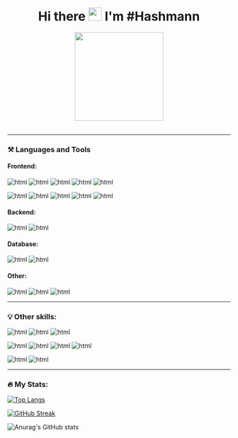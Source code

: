 <h1 align="center">Hi there <img src="https://media.giphy.com/media/hvRJCLFzcasrR4ia7z/giphy.gif" width="30px"/> I'm #Hashmann</h1>
<div id="header" align="center">
  <!--<img src="https://media.giphy.com/media/lBm4rgtyIPJmywXzLW/giphy.gif" width="400"/>-->
  <!--<img src="https://media.giphy.com/media/M9gbBd9nbDrOTu1Mqx/giphy.gif" width="400"/>-->
  <!--<img src="https://github.com/Hashmann/Hashmann/blob/main/52O8.gif" width="400"/>-->
  <img src="https://media.giphy.com/media/4hCJsNJ7zRcic/giphy.gif" width="200"/>
  
 <!--<img src="" width="400"/>-->
</div>

<div id="header" align="center">
  <img src="https://komarev.com/ghpvc/?username=hashmann&label=PROFILE+VIEWS" alt=""/>
  <a href="https://www.codewars.com/users/Flex.XO"><img src="https://www.codewars.com/users/Flex.XO/badges/micro" alt=""/></a>
</div>

---

### ⚒️ Languages and Tools
#### Frontend:

![html](https://img.shields.io/badge/-HTML-22272e?style=for-the-badge&logo=html5)
![html](https://img.shields.io/badge/-CSS-22272e?style=for-the-badge&logo=css3&logoColor=1572B6)
![html](https://img.shields.io/badge/-sass-22272e?style=for-the-badge&logo=sass&logoColor=CC6699)
![html](https://img.shields.io/badge/-Bootstrap-22272e?style=for-the-badge&logo=Bootstrap&logoColor=7952B3)
![html](https://img.shields.io/badge/-TailwindCSS-22272e?style=for-the-badge&logo=TailwindCSS&logoColor=06B6D4)

![html](https://img.shields.io/badge/-JavaScript-22272e?style=for-the-badge&logo=javaScript&logoColor=F7DF1E)
![html](https://img.shields.io/badge/-vuejs-22272e?style=for-the-badge&logo=vue.js&logoColor=4FC08D)
![html](https://img.shields.io/badge/-Vuetify-22272e?style=for-the-badge&logo=Vuetify&logoColor=1867C0)
![html](https://img.shields.io/badge/-Quasar-22272e?style=for-the-badge&logo=Quasar&logoColor=1976D2)
![html](https://img.shields.io/badge/-GreenSock-22272e?style=for-the-badge&logo=GreenSock&logoColor=88CE02)

#### Backend:

![html](https://img.shields.io/badge/-Nodejs/Express-22272e?style=for-the-badge&logo=node.js&logoColor=339933)
![html](https://img.shields.io/badge/-Laravel-22272e?style=for-the-badge&logo=Laravel&logoColor=FF2D20)

#### Database:

![html](https://img.shields.io/badge/-Mongo-22272e?style=for-the-badge&logo=MongoDB&logoColor=47A248)
![html](https://img.shields.io/badge/-MySQL/Eloquent-22272e?style=for-the-badge&logo=MySQL&logoColor=4479A1)

#### Other:

![html](https://img.shields.io/badge/-C%23-22272e?style=for-the-badge&logo=csharp&logoColor=239120)
![html](https://img.shields.io/badge/-Unity-22272e?style=for-the-badge&logo=Unity&logoColor=fff)
![html](https://img.shields.io/badge/-Delphi-22272e?style=for-the-badge&logo=Delphi&logoColor=EE1F35)

***

### 💡 Other skills:

![html](https://img.shields.io/badge/-Ableton%20Live-22272e?style=for-the-badge&logo=abletonlive&logoColor=fff)
![html](https://img.shields.io/badge/-Studio%20One-22272e?style=for-the-badge&logo=NONE&logoColor=EE1F35)
![html](https://img.shields.io/badge/-Reaper-22272e?style=for-the-badge&logo=NONE&logoColor=fff)

![html](https://img.shields.io/badge/-After%20Effects-22272e?style=for-the-badge&logo=AdobeAfterEffects&logoColor=9999FF)
![html](https://img.shields.io/badge/-Audition-22272e?style=for-the-badge&logo=AdobeAudition&logoColor=9999FF)
![html](https://img.shields.io/badge/-Photoshop-22272e?style=for-the-badge&logo=AdobePhotoshop&logoColor=31A8FF)
![html](https://img.shields.io/badge/-Figma-22272e?style=for-the-badge&logo=figma&logoColor=F24E1E)

![html](https://img.shields.io/badge/-Autocad-22272e?style=for-the-badge&logo=Autodesk&logoColor=0696D7)
![html](https://img.shields.io/badge/-Blender-22272e?style=for-the-badge&logo=Blender&logoColor=F5792A)

***

[//]: # (### :fire: My Stats :)
### 🔥 My Stats:

[![Top Langs](https://github-readme-stats.vercel.app/api/top-langs/?username=hashmann&layout=compact&theme=tokyonight)](https://github.com/anuraghazra/github-readme-stats)

[![GitHub Streak](http://github-readme-streak-stats.herokuapp.com?user=Hashmann&theme=tokyonight)](https://git.io/streak-stats)

![Anurag's GitHub stats](https://github-readme-stats.vercel.app/api?username=hashmann&show_icons=true&theme=tokyonight)










<!--
**Hashmann/Hashmann** is a ✨ _special_ ✨ repository because its `README.md` (this file) appears on your GitHub profile.
<img src="" alt="" width="86"/>
Here are some ideas to get you started:

- 🔭 I’m currently working on ...
- 🌱 I’m currently learning ...
- 👯 I’m looking to collaborate on ...
- 🤔 I’m looking for help with ...
- 💬 Ask me about ...
- 📫 How to reach me: ...
- 😄 Pronouns: ...
- ⚡ Fun fact: ...👋
-->
